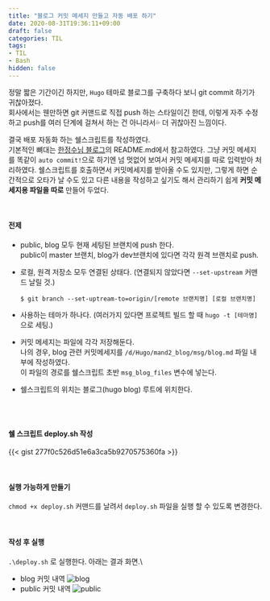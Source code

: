 ```yaml
---
title: "블로그 커밋 메세지 만들고 자동 배포 하기"
date: 2020-08-31T19:36:11+09:00
draft: false
categories: TIL
tags:
- TIL
- Bash 
hidden: false
---
```


정말 짧은 기간이긴 하지만, `Hugo` 테마로 블로그를 구축하다 보니 git commit 하기가 귀찮아졌다.\
회사에서는 웬만하면 git 커맨드로 직접 push 하는 스타일이긴 한데, 
이렇게 자주 수정하고 push를 여러 단계에 걸쳐서 하는 건 아니라서💦 더 귀찮아진 느낌이다. 

결국 배포 자동화 하는 쉘스크립트를 작성하였다.\
기본적인 뼈대는 [한정수님 블로그](https://github.com/Integerous/Integerous.github.io)의 README.md에서 참고하였다. 
그냥 커밋 메세지를 똑같이 `auto commit!`으로 하기엔 넘 멋없어 보여서 커밋 메세지를 따로 입력받아 처리하였다.
쉘스크립트를 호출하면서 커밋메세지를 받아올 수도 있지만, 그렇게 하면 순간적으로 오타가 날 수도 있고 다른 내용을 작성하고 싶기도 해서
관리하기 쉽게 **커밋 메세지용 파일을 따로** 만들어 두었다.


<br>

#### 전제
- public, blog 모두 현재 세팅된 브랜치에 push 한다.\
public이 master 브랜치, blog가 dev브랜치에 있다면 각각 원격 브랜치로 push.

- 로컬, 원격 저장소 모두 연결된 상태다. (연결되지 않았다면 `--set-upstream` 커맨드 날릴 것.)
    ```shell script
    $ git branch --set-uptream-to=origin/[remote 브랜치명] [로컬 브랜치명]
    ```
- 사용하는 테마가 하나다. (여러가지 있다면 프로젝트 빌드 할 때 `hugo -t [테마명]`으로 세팅.)
- 커밋 메세지는 파일에 각각 저장해둔다. \
나의 경우, blog 관련 커밋메세지를 `/d/Hugo/mand2_blog/msg/blog.md` 파일 내부에 작성하였다.\
이 파일의 경로를 쉘스크립트 초반 `msg_blog_files` 변수에 넣는다.
- 쉘스크립트의 위치는 블로그(hugo blog) 루트에 위치한다.


<br>
<br>

#### 쉘 스크립트 deploy.sh 작성
{{< gist 277f0c526d51e6a3ca5b9270575360fa >}}

<br>

#### 실행 가능하게 만들기

`chmod +x deploy.sh` 커맨드를 날려서 `deploy.sh` 파일을 실행 할 수 있도록 변경한다.

<br>

#### 작성 후 실행

`.\deploy.sh` 로 실행한다. 아래는 결과 화면.\
- blog 커밋 내역
![blog](/images/TIL/blog-auto-commit-1.png)
- public 커밋 내역
![public](/images/TIL/blog-auto-commit-2.png)